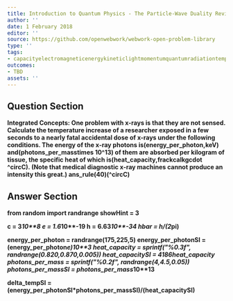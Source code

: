 ```yaml
---
title: Introduction to Quantum Physics - The Particle-Wave Duality Reviewed
author: ''
date: 1 February 2018
editor: ''
source: https://github.com/openwebwork/webwork-open-problem-library
type: ''
tags:
- capacityelectromagneticenergykineticlightmomentumquantumradiationtemperaturethermal
outcomes:
- TBD
assets: ''
---
```


## Question Section 

<b>
<b>Integrated Concepts:<b> One problem with x-rays is that they are not sensed. Calculate the temperature increase of a researcher exposed in a few seconds to a nearly fatal accidental dose of x-rays under the following conditions. The energy of the x-ray photons is(energy_per_photon,keV) and(photons_per_masstimes 10^13) of them are absorbed per kilogram of tissue, the specific heat of which is(heat_capacity,frackcalkgcdot ^circC). (Note that medical diagnostic x-ray machines cannot produce an intensity this great.)
ans_rule(40)(^circC)



## Answer Section

from random import randrange
showHint = 3

c = 3*10**8
e = 1.6*10**-19
h = 6.63*10**-34
hbar = h/(2*pi)

energy_per_photon = randrange(175,225,5)
energy_per_photonSI = (energy_per_photon*e)*10**3
heat_capacity = sprintf("%0.3f", randrange(0.820,0.870,0.005))
heat_capacitySI = 4186*heat_capacity
photons_per_mass = sprintf("%0.2f", randrange(4,4.5,0.05))
photons_per_massSI = photons_per_mass*10**13

delta_tempSI = (energy_per_photonSI*photons_per_massSI)/(heat_capacitySI)